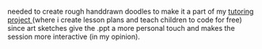needed to create rough handdrawn doodles to make it a part of my <a href = ""> tutoring project </a> (where i create lesson plans and teach children to code for free) since art sketches give the .ppt a more personal touch and makes the session more interactive (in my opinion).
